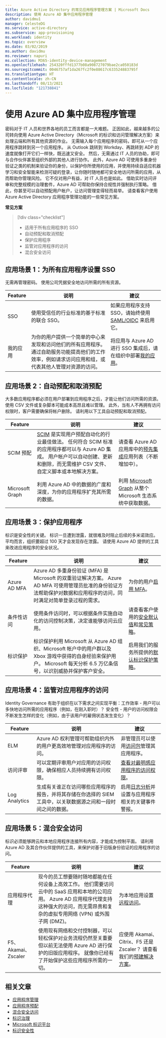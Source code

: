 ```yaml
---
title: Azure Active Directory 的常见应用程序管理方案 | Microsoft Docs
description: 使用 Azure AD 集中应用程序管理
author: davidmu1
manager: CelesteDG
ms.service: active-directory
ms.subservice: app-provisioning
ms.workload: identity
ms.topic: overview
ms.date: 03/02/2019
ms.author: davidmu
ms.reviewer: napuri
ms.collection: M365-identity-device-management
ms.openlocfilehash: 254320fffd1377b08a908727079bae2ca050183d
ms.sourcegitcommit: 0046757af1da267fc2f0e88617c633524883795f
ms.translationtype: HT
ms.contentlocale: zh-CN
ms.lasthandoff: 08/13/2021
ms.locfileid: "121738841"
---
```

# <a name="centralize-application-management-with-azure-ad"></a>使用 Azure AD 集中应用程序管理

密码对于 IT 人员和世界各地的员工而言都是一大难题。 正因如此，越来越多的公司转向使用 Azure Active Directory（Microsoft 的标识和访问管理解决方案）来处理云端和所有其他资源的作业。 无需输入每个应用程序的密码，即可从一个应用程序跳转到另一个应用程序。 从 Outlook 跳转到 Workday、再跳转到 ADP 的速度就像打开它们一样快，既迅速又安全。 然后，无需通过 IT 人员的协助，即可与合作伙伴甚至组织外部的其他人进行协作。 此外，Azure AD 可使用多重身份验证之类的机制来验证你的身份，以保护你所使用的应用，并使用持续自适应机器学习和安全智能来检测可疑的登录，让你随时随地都可安全地访问所需的应用，从而帮助你管理风险。 它不仅对用户有益，对 IT 人员也是如此。 借助实时访问评审和完整规模的治理套件，Azure AD 可帮助你保持合规性并强制执行策略。 借此，你甚至可以自动预配用户帐户，让访问管理变得轻而易举。 请查看客户使用 Azure Active Directory 应用程序管理功能的一些常见方案。

**常见方案**

> [!div class="checklist"]
> * 适用于所有应用程序的 SSO
> * 自动预配和取消预配
> * 保护应用程序
> * 监管对应用程序的访问
> * 混合安全访问

## <a name="scenario-1-set-up-sso-for-all-your-applications"></a>应用场景 1：为所有应用程序设置 SSO

无需再管理密码。 使用公司凭据安全地访问所需的所有资源。

|Feature  | 说明 | 建议 |
|---------|---------|---------|
|SSO|使用受信任的行业标准的基于标准的联合 SSO。|如果应用程序支持 SSO，请始终使用 [SAML/OIDC](../develop/v2-howto-app-gallery-listing.md) 来启用它。|
|我的应用|为你的用户提供一个简单的中心来发现和访问他们的所有应用程序。 通过自助服务功能提高他们的工作效率，例如请求访问应用和组，或代表其他人管理对资源的访问。| 将应用与 Azure AD 进行 SSO 集成后，请在组织中部署[我的应用](my-apps-deployment-plan.md)。|

## <a name="scenario-2-automate-provisioning-and-deprovisioning"></a>应用场景 2：自动预配和取消预配

大多数应用程序都必须在用户部署到应用程序之后，才能让他们访问所需的资源。 使用 CSV 文件或复杂脚本可能成本高昂且难以管理。 此外，当有人不再拥有访问权限时，客户需要确保将帐户删除。 请利用以下工具自动预配和取消预配。

|Feature  |说明|建议 |
|---------|---------|---------|
|SCIM 预配|[SCIM](https://aka.ms/SCIMOverview) 是实现用户预配自动化的行业最佳做法。 任何符合 SCIM 标准的应用程序都可以与 Azure AD 集成。 用户帐户可以自动创建、更新和删除，而无需维护 CSV 文件、自定义脚本或本地解决方案。|请查看 Azure AD 应用库中的[预先集成](../saas-apps/tutorial-list.md)应用列表（不断增加中）。|
|Microsoft Graph|利用 Azure AD 中的数据的广度和深度，为你的应用程序扩充其所需的数据。|利用 [Microsoft Graph](https://developer.microsoft.com/graph/) 从整个 Microsoft 生态系统中获取数据。 |

## <a name="scenario-3-secure-your-applications"></a>应用场景 3：保护应用程序

标识是安全性的关键。 标识一旦遭到泄露，就很难及时阻止后续的多米诺效应。 平均而言，组织要超过 100 天才会发现存在泄露。 请使用 Azure AD 提供的工具来改进应用程序的安全状况。

|Feature  |说明| 建议 |
|---------|---------| ---------|
|Azure AD MFA|Azure AD 多重身份验证 (MFA) 是 Microsoft 的双重验证解决方案。 Azure AD MFA 可使用管理员批准的身份验证方法帮助保护对数据和应用程序的访问，同时满足对简单登录过程的需求。| 为你的用户[启用 MFA](https://techcommunity.microsoft.com/t5/azure-active-directory-identity/all-your-creds-are-belong-to-us/ba-p/855124)。  |
|条件性访问|使用条件访问时，可以根据条件实施自动化的访问控制决策，决定谁能够访问云应用。| 请查看客户使用的[安全默认值](../fundamentals/concept-fundamentals-security-defaults.md)和[常见策略](../conditional-access/concept-conditional-access-policy-common.md)。 |
|标识保护|标识保护利用 Microsoft 从 Azure AD 组织、Microsoft 帐户中的用户群以及 Xbox 游戏中获得的自身经验来保护用户。 Microsoft 每天分析 6.5 万亿条信号，以识别威胁并保护客户安全。|启用我们的服务所提供的[默认标识保护策略](../identity-protection/concept-identity-protection-policies.md)。 |

## <a name="scenario-4-govern-access-to-your-applications"></a>应用场景 4：监管对应用程序的访问

Identity Governance 有助于组织在以下需求之间实现平衡：工作效率 - 用户可以多快地访问所需的应用程序（例如，在刚入职时）？ 安全性 - 用户的访问权限会不断发生怎样的变化（例如，由于该用户的雇佣状态发生变化）？

|Feature  |说明|建议 |
|---------|---------| ---------|
|ELM|Azure AD 权利管理可帮助组织内外的用户更高效地管理对应用程序的访问。| 非管理员可以使用[访问包](../governance/entitlement-management-access-package-first.md)管理其应用程序。|
|访问评审|可以定期评审用户对应用的访问权限，确保相应人员持续拥有访问权限。| [查看对最明感应用程序的访问权限](../governance/access-reviews-overview.md)。 |
|Log Analytics|生成有关谁正在访问哪些应用程序的报告，并将其存储在你选择的 SIEM 工具中，以关联数据源之间和一段时间之间的数据。| 启用[日志分析](../reports-monitoring/howto-analyze-activity-logs-log-analytics.md)并设置与应用程序相关的关键事件警报。 |

## <a name="scenario-5-hybrid-secure-access"></a>应用场景 5：混合安全访问

标识必须能够跨云和本地应用程序连接所有内容，才能成为控制平面。 请利用 Azure AD 及其合作伙伴提供的工具，来保护对基于旧版身份验证的应用程序的访问。

|Feature  |说明|建议 |
|---------|---------|---------|
|应用程序代理|现今的员工想要随时随地都能在任何设备上高效工作。 他们需要访问云中的 SaaS 应用和本地的公司应用。 Azure AD 应用程序代理支持这种强大的访问，而无需昂贵和复杂的虚拟专用网络 (VPN) 或外围子网 (DMZ)。|为本地应用设置[远程访问](../app-proxy/application-proxy.md)。 |
|F5、Akamai、Zscaler|使用现有网络和交付控制器，可以轻松保护对业务流程仍然至关重要但以前无法使用 Azure AD 进行保护的旧版应用程序。 就像你已经有了开始保护这些应用程序所需的一切。| 应使用 Akamai、Citrix、F5 还是 Zscaler？ 请查看我们的[预建解决方案](./secure-hybrid-access.md)。 |

## <a name="related-articles"></a>相关文章

* [应用程序管理](./index.yml)
* [应用程序预配](../app-provisioning/user-provisioning.md)
* [混合安全访问](./secure-hybrid-access.md)
* [标识治理](../governance/identity-governance-overview.md)
* [Microsoft 标识平台](../develop/v2-overview.md)
* [标识安全性](../conditional-access/index.yml)
